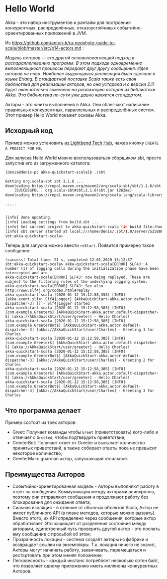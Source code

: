 # Hello World

Akka - это набор инструментов и рантайм для построения конкурентных, распределённых, отказоустойчивых событийно-ориентированных приложений в JVM.

Из https://github.com/anton-k/ru-neophyte-guide-to-scala/blob/master/src/p14-actors.md :

*Модель акторов — это другой основополагающий подход к распараллеливанию программ. В этом подходе одновременно выполняющиеся процессы передают друг другу сообщения.
Идея акторов не нова. Наиболее выдающаяся реализация была сделана в языке Erlang. В стандартной поставке Scala также есть своя библиотека для реализации акторов, но она устарела и с версии 2.11 будет окончательно заменена на реализацию акторов из библиотеки Akka. Эта библиотека по-сути уже давно является стандартом.*

Акторы - это юниты выполнения в Akka. Они облегчают написание правильных конкурентных, параллельных и распределённых систем. Этот пример Hello World покажет основы Akka.


## Исходный код

Пример можно установить [из Lightbend Tech Hub](https://developer.lightbend.com/start/?group=akka&project=akka-quickstart-scala), нажав кнопку `CREATE A PROJECT FOR ME`.

Для запуска Hello World можно воспользоваться сборщиком sbt, просто запустив его из загруженного каталога:

```bash
[denis@denis-pc akka-quickstart-scala]$ ./sbt

Getting org.scala-sbt sbt 1.1.6 ...
downloading https://repo1.maven.org/maven2/org/scala-sbt/sbt/1.1.6/sbt-1.1.6.jar ...
	[SUCCESSFUL ] org.scala-sbt#sbt;1.1.6!sbt.jar (263ms)
downloading https://repo1.maven.org/maven2/org/scala-lang/scala-library/2.12.6/scala-library-2.12.6.jar 

.....


[info] Done updating.
[info] Loading settings from build.sbt ...
[info] Set current project to akka-quickstart-scala (in build file:/home/denis/%D0%94%D0%BE%D0%BA%D1%83%D0%BC%D0%B5%D0%BD%D1%82%D1%8B/develop/akka-scala/akka-quickstart/akka-quickstart-scala/)
[info] sbt server started at local:///home/denis/.sbt/1.0/server/5358800e4b4d194c5546/sock
sbt:akka-quickstart-scala> 

```

Теперь для запуска можно ввести `reStart`. Появится примерно такое сообщение:

```
[success] Total time: 21 s, completed 12.01.2020 15:12:57
sbt:akka-quickstart-scala> akka-quickstart-scala[ERROR] SLF4J: A number (1) of logging calls during the initialization phase have been intercepted and are
akka-quickstart-scala[ERROR] SLF4J: now being replayed. These are subject to the filtering rules of the underlying logging system.
akka-quickstart-scala[ERROR] SLF4J: See also http://www.slf4j.org/codes.html#replay
akka-quickstart-scala [2020-01-12 15:12:58,353] [INFO] [akka.event.slf4j.Slf4jLogger] [AkkaQuickStart-akka.actor.default-dispatcher-3] [] - Slf4jLogger started
akka-quickstart-scala [2020-01-12 15:12:58,383] [INFO] [com.example.Greeter$] [AkkaQuickStart-akka.actor.default-dispatcher-5] [akka://AkkaQuickStart/user/greeter] - Hello Charles!
akka-quickstart-scala [2020-01-12 15:12:58,385] [INFO] [com.example.GreeterBot$] [AkkaQuickStart-akka.actor.default-dispatcher-3] [akka://AkkaQuickStart/user/Charles] - Greeting 1 for Charles
akka-quickstart-scala [2020-01-12 15:12:58,385] [INFO] [com.example.Greeter$] [AkkaQuickStart-akka.actor.default-dispatcher-5] [akka://AkkaQuickStart/user/greeter] - Hello Charles!
akka-quickstart-scala [2020-01-12 15:12:58,385] [INFO] [com.example.GreeterBot$] [AkkaQuickStart-akka.actor.default-dispatcher-3] [akka://AkkaQuickStart/user/Charles] - Greeting 2 for Charles
akka-quickstart-scala [2020-01-12 15:12:58,385] [INFO] [com.example.Greeter$] [AkkaQuickStart-akka.actor.default-dispatcher-5] [akka://AkkaQuickStart/user/greeter] - Hello Charles!
akka-quickstart-scala [2020-01-12 15:12:58,385] [INFO] [com.example.GreeterBot$] [AkkaQuickStart-akka.actor.default-dispatcher-3] [akka://AkkaQuickStart/user/Charles] - Greeting 3 for Charles
```


## Что программа делает

Пример состоит из трёх акторов:

- Greet: Получает команды чтобы `Greet` (приветствовать) кого-либо и отвечает с `Greeted`, чтобы подтвердить приветствие;
- GreeterBot: Получает ответ от Greeter и высылает количество принятых приветствий, а также собирает ответы пока не превысит некоторое количество;
- GreeterMain: guardian актор, запускающий отсальное.


## Преимущества Акторов

- Событийно-ориентированная модель - Акторы выполняют работу в ответ на сообщения. Коммуникация между акторами асинхронна, поэтому они отправляют сообщения и продолжают работу без блокирования для ожидания ответа;
- Сильная изоляция - в отличие от обычных объектов Scala, Актор не имеет публичного API (в плане методов, которые можно вызвать). Вместо этого, их API определено через сообщения, которые актор обрабатывает. Это защищает от разделения состояния между акторами, единственный путь проверить другой актор - это послать ему сообщение с просьбой об этом;
- Прозрачность локации - система создаёт акторы из фабрики и возвращает ссылки на экземпляры. Т.к. локация ничего не значит, Акторы могут начинать работу, заканчивать, перемещаться и рестартовать при этом меняя положение;
- Легковесность - каждый инстанс потребляет несколько сотен байт, что позволяет одному приложению иметь миллионы конкурентных Акторов.